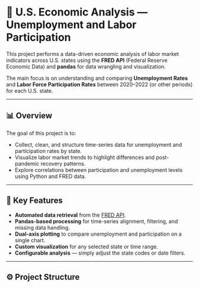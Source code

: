# 🧮 U.S. Economic Analysis — Unemployment and Labor Participation

This project performs a data-driven economic analysis of labor market indicators across U.S. states using the **FRED API** (Federal Reserve Economic Data) and **pandas** for data wrangling and visualization.  

The main focus is on understanding and comparing **Unemployment Rates** and **Labor Force Participation Rates** between 2020–2022 (or other periods) for each U.S. state.

---

## 📊 Overview

The goal of this project is to:
- Collect, clean, and structure time-series data for unemployment and participation rates by state.
- Visualize labor market trends to highlight differences and post-pandemic recovery patterns.
- Explore correlations between participation and unemployment levels using Python and FRED data.

---

## 🧠 Key Features

- **Automated data retrieval** from the [FRED API](https://fred.stlouisfed.org/docs/api/fred/).
- **Pandas-based processing** for time-series alignment, filtering, and missing data handling.
- **Dual-axis plotting** to compare unemployment and participation on a single chart.
- **Custom visualization** for any selected state or time range.
- **Configurable analysis** — simply adjust the state codes or date filters.

---

## ⚙️ Project Structure

